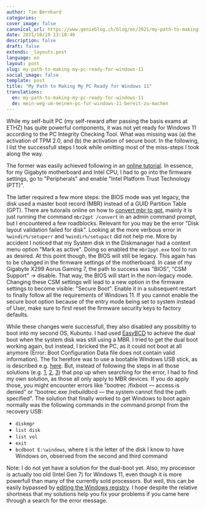 ```yaml
---
author: Tim Bernhard
categories:
cover_image: false
canonical_url: https://www.genieblog.ch/blog/en/2021/my-path-to-making-my-pc-ready-for-windows-11
date: 2021/10/10 13:10:40
description: false
draft: false
extends: _layouts.post
language: en
layout: post
slug: my-path-to-making-my-pc-ready-for-windows-11
social_image: false
template: post
title: "My Path to Making My PC Ready for Windows 11"
translations:
  en: my-path-to-making-my-pc-ready-for-windows-11
  de: mein-weg-um-meinen-pc-fur-windows-11-bereit-zu-machen
---
```


While my self-built PC (my self-reward after passing the basis exams at ETHZ) has quite powerful components, it was not yet ready for Windows 11 according to the PC Integrity Checking Tool.
What was missing was (a) the activation of TPM 2.0, and (b) the activation of secure boot.
In the following, I list the successfull steps I took while omitting most of the miss-steps I took along the way.

The former was easily achieved following in an [online tutorial](https://www.youtube.com/watch?v=U1KRdkVYVhc).
In essence, for my Gigabyte motherboard and Intel CPU, I had to go into the firmware settings, go to "Peripherals" and enable "Intel Platform Trust Technology (PTT)".

The latter required a few more steps: the BIOS mode was yet legacy, the disk used a master boot record (MBR) instead of a GUID Partition Table (GPT).
There are tutorails online on how to [convert mbr to gpt](;myself-builtPChasquitepowerfulcomponents,itwasnotyetreadyforWindows11accordingtothePCIntegrityCheckingTool.WhatwasmissingwastheactivationofTPM2.0,andtheactivationofsecureboot.Inthefollowing,IlistthesuccessfullstepsItookwhileomittingmostofthemiss-stepsItookalongtheway.Theformerwaseasilyachievedfollowinginanonlinetutorialhttpshttps://www.youtube.com/watch?v=sT6YEOgGuBc), mainly it is just running the command `mbr2gpt /convert` in an admin command prompt, but I encountered a few roadblocks.
Relevant for you may be the error "Disk layout validation failed for disk".
Looking at the more verbous error in `%windir%/setuperr` and `%windir%/setupact` did not help me.
More by accident I noticed that my System disk in the Diskmanager had a context menu option "Mark as active".
Doing so enabled the `mbr2pgt.exe` tool to run as desired.
At this point though, the BIOS will still be legacy.
This again has to be changed in the firmware settings of the motherboard.
In case of my Gigabyte X299 Aorus Gaming 7, the path to success was "BIOS", "CSM Support" -> disable.
That way, the BIOS will start in the non-legacy mode.
Changing these CSM settings will lead to a new option in the firmware settings to become visible: "Secure Boot".
Enable it in a subsequent restart to finally follow all the requirements of Windows 11.
If you cannot enable the secure boot option because of the entry mode being set to system instead of User, make sure to first reset the firmware security keys to factory defaults.

While these changes were successfull, they also disabled any possiblitiy to boot into my second OS, Kubuntu.
I had used [EasyBCD](;https://neosmart.net/EasyBCD/) to achieve the dual boot when the system disk was still using a MBR.
I tried to get the dual boot working again, but instead, I bricked the PC, as it could not boot at all anymore (Error: Boot Configuration Data file does not contain valid information).
The fix herefore was to use a bootable Windows USB stick, as is described e.g. [here](;https://www.cnet.com/tech/computing/how-to-create-a-windows-10-bootable-usb-its-easier-than-you-think/).
But, instead of following the steps in all those solutions (e.g. [1](https://neosmart.net/wiki/recovering-windows-bootloader/), [2](https://www.kapilarya.com/fix-the-boot-configuration-data-file-is-missing-some-required-information), [3](https://appuals.com/how-to-fix-failure-when-attempting-to-copy-boot-files/)) that pop up when searching for the error, I had to find my own solution, as those all only apply to MBR devices.
If you do apply those, you might encounter errors like "bootrec /fixboot — access is denied" or "bootrec.exe /rebuildbcd — the system cannot find the path specified".
The solution that finally worked to get Windows to boot again normally was the following commands in the command prompt from the recovery USB:

- `diskmgr`
- `list disk`
- `list vol`
- `exit`
- `bcdboot E:\windows`, where `E` is the letter of the disk I know to have Windows on, observed from the second and third command

Note: I do not yet have a solution for the dual-boot yet.
Also, my processor is actually too old (Intel Gen 7) for Windows 11, even though it is more powerfull than many of the currently sold processors.
But well, this can be easily bypassed by [editing the Windows registry](;https://www.theverge.com/22715331/how-to-install-windows-11-unsupported-cpu-intel-amd-registry-regedit).
I hope despite the relative shortness that my solutions help you fix your problems if you came here through a search for the error message.
